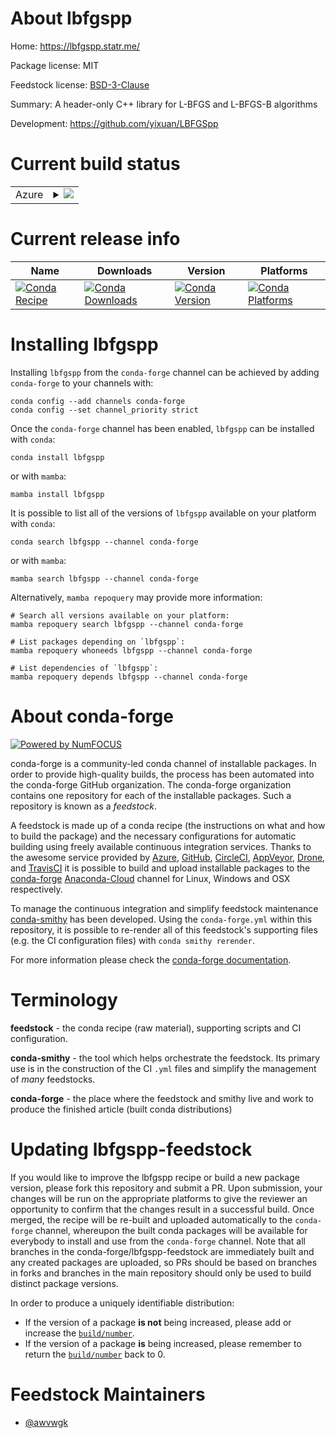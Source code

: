 About lbfgspp
=============

Home: https://lbfgspp.statr.me/

Package license: MIT

Feedstock license: [BSD-3-Clause](https://github.com/conda-forge/lbfgspp-feedstock/blob/main/LICENSE.txt)

Summary: A header-only C++ library for L-BFGS and L-BFGS-B algorithms


Development: https://github.com/yixuan/LBFGSpp

Current build status
====================


<table>
    
  <tr>
    <td>Azure</td>
    <td>
      <details>
        <summary>
          <a href="https://dev.azure.com/conda-forge/feedstock-builds/_build/latest?definitionId=16560&branchName=main">
            <img src="https://dev.azure.com/conda-forge/feedstock-builds/_apis/build/status/lbfgspp-feedstock?branchName=main">
          </a>
        </summary>
        <table>
          <thead><tr><th>Variant</th><th>Status</th></tr></thead>
          <tbody><tr>
              <td>linux_64</td>
              <td>
                <a href="https://dev.azure.com/conda-forge/feedstock-builds/_build/latest?definitionId=16560&branchName=main">
                  <img src="https://dev.azure.com/conda-forge/feedstock-builds/_apis/build/status/lbfgspp-feedstock?branchName=main&jobName=linux&configuration=linux_64_" alt="variant">
                </a>
              </td>
            </tr><tr>
              <td>linux_aarch64</td>
              <td>
                <a href="https://dev.azure.com/conda-forge/feedstock-builds/_build/latest?definitionId=16560&branchName=main">
                  <img src="https://dev.azure.com/conda-forge/feedstock-builds/_apis/build/status/lbfgspp-feedstock?branchName=main&jobName=linux&configuration=linux_aarch64_" alt="variant">
                </a>
              </td>
            </tr><tr>
              <td>linux_ppc64le</td>
              <td>
                <a href="https://dev.azure.com/conda-forge/feedstock-builds/_build/latest?definitionId=16560&branchName=main">
                  <img src="https://dev.azure.com/conda-forge/feedstock-builds/_apis/build/status/lbfgspp-feedstock?branchName=main&jobName=linux&configuration=linux_ppc64le_" alt="variant">
                </a>
              </td>
            </tr><tr>
              <td>osx_64</td>
              <td>
                <a href="https://dev.azure.com/conda-forge/feedstock-builds/_build/latest?definitionId=16560&branchName=main">
                  <img src="https://dev.azure.com/conda-forge/feedstock-builds/_apis/build/status/lbfgspp-feedstock?branchName=main&jobName=osx&configuration=osx_64_" alt="variant">
                </a>
              </td>
            </tr><tr>
              <td>osx_arm64</td>
              <td>
                <a href="https://dev.azure.com/conda-forge/feedstock-builds/_build/latest?definitionId=16560&branchName=main">
                  <img src="https://dev.azure.com/conda-forge/feedstock-builds/_apis/build/status/lbfgspp-feedstock?branchName=main&jobName=osx&configuration=osx_arm64_" alt="variant">
                </a>
              </td>
            </tr><tr>
              <td>win_64</td>
              <td>
                <a href="https://dev.azure.com/conda-forge/feedstock-builds/_build/latest?definitionId=16560&branchName=main">
                  <img src="https://dev.azure.com/conda-forge/feedstock-builds/_apis/build/status/lbfgspp-feedstock?branchName=main&jobName=win&configuration=win_64_" alt="variant">
                </a>
              </td>
            </tr>
          </tbody>
        </table>
      </details>
    </td>
  </tr>
</table>

Current release info
====================

| Name | Downloads | Version | Platforms |
| --- | --- | --- | --- |
| [![Conda Recipe](https://img.shields.io/badge/recipe-lbfgspp-green.svg)](https://anaconda.org/conda-forge/lbfgspp) | [![Conda Downloads](https://img.shields.io/conda/dn/conda-forge/lbfgspp.svg)](https://anaconda.org/conda-forge/lbfgspp) | [![Conda Version](https://img.shields.io/conda/vn/conda-forge/lbfgspp.svg)](https://anaconda.org/conda-forge/lbfgspp) | [![Conda Platforms](https://img.shields.io/conda/pn/conda-forge/lbfgspp.svg)](https://anaconda.org/conda-forge/lbfgspp) |

Installing lbfgspp
==================

Installing `lbfgspp` from the `conda-forge` channel can be achieved by adding `conda-forge` to your channels with:

```
conda config --add channels conda-forge
conda config --set channel_priority strict
```

Once the `conda-forge` channel has been enabled, `lbfgspp` can be installed with `conda`:

```
conda install lbfgspp
```

or with `mamba`:

```
mamba install lbfgspp
```

It is possible to list all of the versions of `lbfgspp` available on your platform with `conda`:

```
conda search lbfgspp --channel conda-forge
```

or with `mamba`:

```
mamba search lbfgspp --channel conda-forge
```

Alternatively, `mamba repoquery` may provide more information:

```
# Search all versions available on your platform:
mamba repoquery search lbfgspp --channel conda-forge

# List packages depending on `lbfgspp`:
mamba repoquery whoneeds lbfgspp --channel conda-forge

# List dependencies of `lbfgspp`:
mamba repoquery depends lbfgspp --channel conda-forge
```


About conda-forge
=================

[![Powered by
NumFOCUS](https://img.shields.io/badge/powered%20by-NumFOCUS-orange.svg?style=flat&colorA=E1523D&colorB=007D8A)](https://numfocus.org)

conda-forge is a community-led conda channel of installable packages.
In order to provide high-quality builds, the process has been automated into the
conda-forge GitHub organization. The conda-forge organization contains one repository
for each of the installable packages. Such a repository is known as a *feedstock*.

A feedstock is made up of a conda recipe (the instructions on what and how to build
the package) and the necessary configurations for automatic building using freely
available continuous integration services. Thanks to the awesome service provided by
[Azure](https://azure.microsoft.com/en-us/services/devops/), [GitHub](https://github.com/),
[CircleCI](https://circleci.com/), [AppVeyor](https://www.appveyor.com/),
[Drone](https://cloud.drone.io/welcome), and [TravisCI](https://travis-ci.com/)
it is possible to build and upload installable packages to the
[conda-forge](https://anaconda.org/conda-forge) [Anaconda-Cloud](https://anaconda.org/)
channel for Linux, Windows and OSX respectively.

To manage the continuous integration and simplify feedstock maintenance
[conda-smithy](https://github.com/conda-forge/conda-smithy) has been developed.
Using the ``conda-forge.yml`` within this repository, it is possible to re-render all of
this feedstock's supporting files (e.g. the CI configuration files) with ``conda smithy rerender``.

For more information please check the [conda-forge documentation](https://conda-forge.org/docs/).

Terminology
===========

**feedstock** - the conda recipe (raw material), supporting scripts and CI configuration.

**conda-smithy** - the tool which helps orchestrate the feedstock.
                   Its primary use is in the construction of the CI ``.yml`` files
                   and simplify the management of *many* feedstocks.

**conda-forge** - the place where the feedstock and smithy live and work to
                  produce the finished article (built conda distributions)


Updating lbfgspp-feedstock
==========================

If you would like to improve the lbfgspp recipe or build a new
package version, please fork this repository and submit a PR. Upon submission,
your changes will be run on the appropriate platforms to give the reviewer an
opportunity to confirm that the changes result in a successful build. Once
merged, the recipe will be re-built and uploaded automatically to the
`conda-forge` channel, whereupon the built conda packages will be available for
everybody to install and use from the `conda-forge` channel.
Note that all branches in the conda-forge/lbfgspp-feedstock are
immediately built and any created packages are uploaded, so PRs should be based
on branches in forks and branches in the main repository should only be used to
build distinct package versions.

In order to produce a uniquely identifiable distribution:
 * If the version of a package **is not** being increased, please add or increase
   the [``build/number``](https://docs.conda.io/projects/conda-build/en/latest/resources/define-metadata.html#build-number-and-string).
 * If the version of a package **is** being increased, please remember to return
   the [``build/number``](https://docs.conda.io/projects/conda-build/en/latest/resources/define-metadata.html#build-number-and-string)
   back to 0.

Feedstock Maintainers
=====================

* [@awvwgk](https://github.com/awvwgk/)

